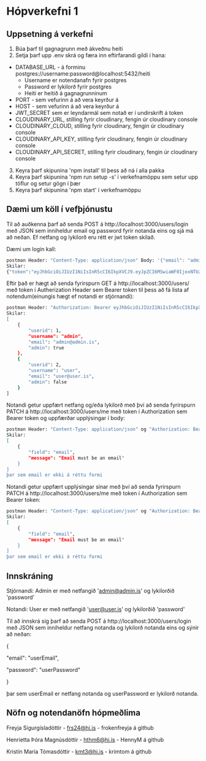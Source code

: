 # Hópverkefni 1

## Uppsetning á verkefni

1. Búa þarf til gagnagrunn með ákveðnu heiti
2. Setja þarf upp .env skrá og færa inn eftirfarandi gildi í hana:
  * DATABASE_URL - á forminu postgres://username:password@localhost:5432/heiti
    * Username er notendanafn fyrir postgres
    * Password er lykilorð fyrir postgres
    * Heiti er heitið á gagnagrunninum
  * PORT - sem vefurinn á að vera keyrður á
  * HOST - sem vefurinn á að vera keyrður á
  * JWT_SECRET sem er leyndarmál sem notað er í undirskrift á token
  * CLOUDINARY_URL, stilling fyrir cloudinary, fengin úr cloudinary console
  * CLOUDINARY_CLOUD, stilling fyrir cloudinary, fengin úr cloudinary console
  * CLOUDINARY_API_KEY, stilling fyrir cloudinary, fengin úr cloudinary console
  * CLOUDINARY_API_SECRET, stilling fyrir cloudinary, fengin úr cloudinary console
3. Keyra þarf skipunina 'npm install' til þess að ná í alla pakka 
4. Keyra þarf skipunina 'npm run setup -s' í verkefnamöppu sem setur upp töflur og setur gögn í þær
5. Keyra þarf skipunina 'npm start' í verkefnamöppu

## Dæmi um köll í vefþjónustu

Til að auðkenna þarf að senda POST á http://localhost:3000/users/login með JSON sem inniheldur email og password fyrir notanda eins og sjá má að neðan. Ef netfang og lykilorð eru rétt er jwt token skilað.

Dæmi um login kall:

```bash
postman Header: "Content-Type: application/json" Body: '{"email": "admin@admin.is", "password": "password"}' http://localhost:3000/users/login
Skilar:
{"token":"eyJhbGciOiJIUzI1NiIsInR5cCI6IkpXVCJ9.eyJpZCI6MSwiaWF0IjoxNTUzODEzMTc3LCJleHAiOjE1NTM4MTY3Nzd9.sTdHJE317Hh24iSnIIVrVlcfmsieQSIsN2P9H3QuS_4"}
```

Eftir það er hægt að senda fyrirspurn GET á http://localhost:3000/users/ með token í Autherization Header sem Bearer token til þess að fá lista af notendum(einungis hægt ef notandi er stjórnandi):

```bash
postman Header: "Authorization: Bearer eyJhbGciOiJIUzI1NiIsInR5cCI6IkpXVCJ9.eyJpZCI6MSwiaWF0IjoxNTUzODEzMTc3LCJleHAiOjE1NTM4MTY3Nzd9.sTdHJE317Hh24iSnIIVrVlcfmsieQSIsN2P9H3QuS_4" http://localhost:3000/users/
Skilar:
[
    {
        "userid": 1,
        "username": "admin",
        "email": "admin@admin.is",
        "admin": true
    },
    {
        "userid": 2,
        "username": "user",
        "email": "user@user.is",
        "admin": false
    }
]
```

Notandi getur uppfært netfang og/eða lykilorð með því að senda fyrirspurn PATCH á http://localhost:3000/users/me með token í Authorization sem Bearer token og uppfærðar upplýsingar í body:

```bash
postman Header: "Content-Type: application/json" og "Authorization: Bearer eyJhbGciOiJIUzI1NiIsInR5cCI6IkpXVCJ9.eyJpZCI6MSwiaWF0IjoxNTUzODEzMTc3LCJleHAiOjE1NTM4MTY3Nzd9.sTdHJE317Hh24iSnIIVrVlcfmsieQSIsN2P9H3QuS_4" Body: '{"email": "hallo"}' http://localhost:3000/users/me
Skilar:
[
    {
        "field": "email",
        "message": "Email must be an email"
    }
]
þar sem email er ekki á réttu formi
```

Notandi getur uppfært upplýsingar sínar með því að senda fyrirspurn PATCH á http://localhost:3000/users/me með token í Authorization sem Bearer token:

```bash
postman Header: "Content-Type: application/json" og "Authorization: Bearer eyJhbGciOiJIUzI1NiIsInR5cCI6IkpXVCJ9.eyJpZCI6MSwiaWF0IjoxNTUzODEzMTc3LCJleHAiOjE1NTM4MTY3Nzd9.sTdHJE317Hh24iSnIIVrVlcfmsieQSIsN2P9H3QuS_4" Body: '{"email": "hallo"}' http://localhost:3000/users/me
Skilar:
[
    {
        "field": "email",
        "message": "Email must be an email"
    }
]
þar sem email er ekki á réttu formi
```

## Innskráning

Stjórnandi: Admin er með netfangið 'admin@admin.is' og lykilorðið 'password'

Notandi: User er með netfangið 'user@user.is' og lykilorðið 'password'

Til að innskrá sig þarf að senda POST á http://localhost:3000/users/login með JSON sem inniheldur netfang notanda og lykilorð notanda eins og sýnir að neðan:

{

  "email": "userEmail",
  
  "password": "userPassword"
  
}

þar sem userEmail er netfang notanda og userPassword er lykilorð notanda.

## Nöfn og notendanöfn hópmeðlima

Freyja Sigurgísladóttir - frs24@hi.is - frokenfreyja á github

Henrietta Þóra Magnúsdóttir - hthm6@hi.is - HennyM á github

Kristín María Tómasdóttir - kmt3@hi.is - krimtom á github
